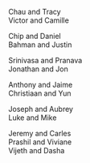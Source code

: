 Chau and Tracy  
Victor and Camille  

Chip and Daniel  
Bahman and Justin  

Srinivasa and Pranava  
Jonathan and Jon  

Anthony and Jaime  
Christiaan and Yun  

Joseph and Aubrey  
Luke and Mike  

Jeremy and Carles  
Prashil and Viviane  
Vijeth and Dasha  
  
